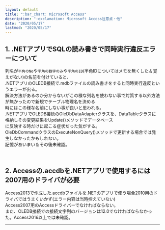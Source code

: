 ```yaml
---
layout: default
title: ":bar_chart: Microsoft Access"
description: ":exclamation: Microsoft Access注意点・他"
date: "2020/05/17"
lastmod: "2020/05/17"
---
```


## 1. .NETアプリでSQLの読み書きで同時実行違反エラーについて

列名が`半角のNo`や`半角の数字のみ`や`半角のID`(半角IDについてはメモを無くした＆覚えがない)の名前を付けていると、  
.NETアプリのOLEDB接続で.mdbファイルの読み書きをすると同時実行違反というエラーが出る。  
解決方法があるのか分からないがこの様な列名を使わない事で対策する以外方法が無かったので新規でテーブル物理名を決める  
時にはこの様な名前にしない事が良いと思われる。  
.NETアプリでOLEDB接続のOleDbDataAdapterクラスを、DataTableクラスに格納しその変更結果をUpdate()メソッドでデータベース  
に反映する時だけに起こる症状だった気がする。  
OleDbCommandクラスのExecuteNonQuery()メソッドで更新する場合では発生しなかったかもしれない。  
記憶があいまい＆その後未確認。  

<br />

## 2. Accessの.accdbを.NETアプリで使用するには2007用のドライバが必要

Access2013で作成した.accdbファイルを.NETのアプリで使う場合2010用のドライバではうまくいかず(エラー内容は当時控えていない)  
Access2007用のAccessドライバーでなければならない。  
また、OLEDB接続での接続文字列のバージョンは12.0でなければならなかった。Access2016以上では未確認。  

* * *
